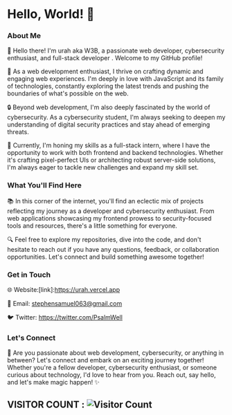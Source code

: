 # Hello, World! 👋

### About Me

🌟 Hello there! I'm urah aka W3B, a passionate web developer, cybersecurity enthusiast, and full-stack developer . Welcome to my GitHub profile!

🚀 As a web development enthusiast, I thrive on crafting dynamic and engaging web experiences. I'm deeply in love with JavaScript and its family of technologies, constantly exploring the latest trends and pushing the boundaries of what's possible on the web.

🔒 Beyond web development, I'm also deeply fascinated by the world of cybersecurity. As a cybersecurity student, I'm always seeking to deepen my understanding of digital security practices and stay ahead of emerging threats.

💼 Currently, I'm honing my skills as a full-stack intern, where I have the opportunity to work with both frontend and backend technologies. Whether it's crafting pixel-perfect UIs or architecting robust server-side solutions, I'm always eager to tackle new challenges and expand my skill set.

### What You'll Find Here

📚 In this corner of the internet, you'll find an eclectic mix of projects reflecting my journey as a developer and cybersecurity enthusiast. From web applications showcasing my frontend prowess to security-focused tools and resources, there's a little something for everyone.

🔍 Feel free to explore my repositories, dive into the code, and don't hesitate to reach out if you have any questions, feedback, or collaboration opportunities. Let's connect and build something awesome together!

### Get in Touch

🌐 Website:[link]:https://urah.vercel.app

📧 Email: stephensamuel063@gmail.com

🐦 Twitter: https://twitter.com/PsalmWell

### Let's Connect

🚀 Are you passionate about web development, cybersecurity, or anything in between? Let's connect and embark on an exciting journey together! Whether you're a fellow developer, cybersecurity enthusiast, or someone curious about technology, I'd love to hear from you. Reach out, say hello, and let's make magic happen! ✨


 
## VISITOR COUNT : ![Visitor Count](https://profile-counter.glitch.me/{kill-switch-pro}/count.svg)
<!---
kill-switch-pro/kill-switch-pro is a ✨ special ✨ repository because its `README.md` (this file) appears on your GitHub profile.
You can click the Preview link to take a look at your changes.
--->
